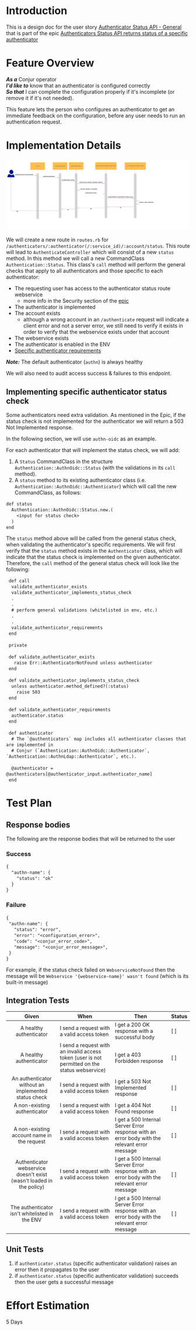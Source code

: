 # Introduction

This is a design doc for the user story [Authenticator Status API - General](https://github.com/cyberark/conjur/issues/1064) that is part of the epic [Authenticators Status API returns status of a specific authenticator](https://github.com/cyberark/conjur/issues/1062)

# Feature Overview

***As a*** Conjur operator\
***I'd like to*** know that an authenticator is configured correctly\
***So that*** I can complete the configuration properly if it's incomplete (or remove
it if it's not needed).

This feature lets the person who configures an authenticator to get an immediate feedback
on the configuration, before any user needs to run an authentication request.

# Implementation Details

![alt text](authn-status-flow.jpeg "Authenticator Status API flow")

We will create a new route in `routes.rb` for `/authenticators/:authenticator(/:service_id)/:account/status`.
This route will lead to `AuthenticateController` which will consist of a new `status` method.
In this method we will call a new CommandClass `Authentication::Status`. This class's
`call` method will perform the general checks that apply to all authenticators
and those specific to each authenticator:

- The requesting user has access to the authenticator status route webservice
    - more info in the Security section of the [epic](https://github.com/cyberark/conjur/issues/1062)
- The authenticator is implemented
- The account exists
    - although a wrong account in an `/authenticate` request will indicate a client error and
    not a server error, we still need to verify it exists in order to verify that the webservice exists
    under that account
- The webservice exists
- The authenticator is enabled in the ENV
- [Specific authenticator requirements](#implementing_specific_authenticator_status_check)
 
***Note:*** The default authenticator (`authn`) is always healthy

We will also need to audit access success & failures to this endpoint.
 
## Implementing specific authenticator status check
 
Some authenticators need extra validation. As mentioned in the Epic, if 
the status check is not implemented for the authenticator we will return a 503 Not 
Implemented response. 

In the following section, we will use `authn-oidc` as an example.
 
For each authenticator that will implement the status check, we will add:
 1. A `Status` CommandClass in the structure `Authentication::AuthnOidc::Status` (with the validations in its `call` method). 
 1. A `status` method to its existing authenticator class (i.e. `Authentication::AuthnOidc::Authenticator`)
 which will call the new CommandClass, as follows: 
 
 ```
 def status
   Authentication::AuthnOidc::Status.new.(
     <input for status check>
   )
 end
 ``` 
 
 The `status` method above will be called from the general status check, when validating
 the authenticator's specific requirements. We will first verify that the `status` method exists
 in the `Authenticator` class, which will indicate that the status check is implemented on the given
 authenticator. Therefore, the `call` method of the general status check 
 will look like the following:
                                                                            
```
 def call
  validate_authenticator_exists
  validate_authenticator_implements_status_check
  .
  .
  # perform general validations (whitelisted in env, etc.)
  .
  .
  validate_authenticator_requirements
 end
 
 private
 
 def validate_authenticator_exists
   raise Err::AuthenticatorNotFound unless authenticator
 end
     
 def validate_authenticator_implements_status_check
  unless authenticator.method_defined?(:status)
    raise 503
 end
 
 def validate_authenticator_requirements
  authenticator.status
 end
 
 def authenticator
  # The `@authenticators` map includes all authenticator classes that are implemented in 
  # Conjur (`Authentication::AuthnOidc::Authenticator`, `Authentication::AuthnLdap::Authenticator`, etc.). 
  
  @authenticator = @authenticators[@authenticator_input.authenticator_name]
 end
```
 
 # Test Plan
 
 ## Response bodies
 
 The following are the response bodies that will be returned to the user
 
 ### Success
 
 ```
{
   "authn-name": {
     "status": "ok"
   }
}
```

 ### Failure
 
 ```
{
  "authn-name": {
    "status": "error",
    "error": "<configuration_error>",
    "code": "<conjur_error_code>",
    "message": "<conjur_error_message>",
  }
}
```

For example,  if the status check failed on `WebserviceNotFound` then the message 
will be `Webservice '{webservice-name}' wasn't found` (which is its built-in message)
 
## Integration Tests
 |                               **Given**                               | **When**                                                                                       | **Then**                                   | **Status** |
 |:---------------------------------------------------------------------:|------------------------------------------------------------------------------------------------|--------------------------------------------|------------|
 | A healthy authenticator                                               | I send a request with a valid access token                                                     | I get a 200 OK response with a successful body                | [ ]        |
 | A healthy authenticator                                               | I send a request with an invalid access token (user is not permitted on the status webservice) | I get a 403 Forbidden response                                | [ ]        |
 | An authenticator without an implemented status check                  | I send a request with a valid access token                                                     | I get a 503 Not Implemented response                          | [ ]        |
 | A non-existing authenticator                                          | I send a request with a valid access token                                                     | I get a 404 Not Found response                                | [ ]        |
 | A non-existing account name in the request                            | I send a request with a valid access token                                                     | I get a 500 Internal Server Error response with an error body with the relevant error message | [ ]        |
 | Authenticator webservice doesn't exist (wasn't loaded in the policy)  | I send a request with a valid access token                                                     | I get a 500 Internal Server Error response with an error body with the relevant error message | [ ]        |
 | The authenticator isn't whitelisted in the ENV                        | I send a request with a valid access token                                                     | I get a 500 Internal Server Error response with an error body with the relevant error message | [ ]        |
 
## Unit Tests

1. if `authenticator.status` (specific authenticator validation) raises an error then it propagates to the user
1. if `authenticator.status` (specific authenticator validation) succeeds then the user gets a successful message
 
# Effort Estimation

5 Days
 